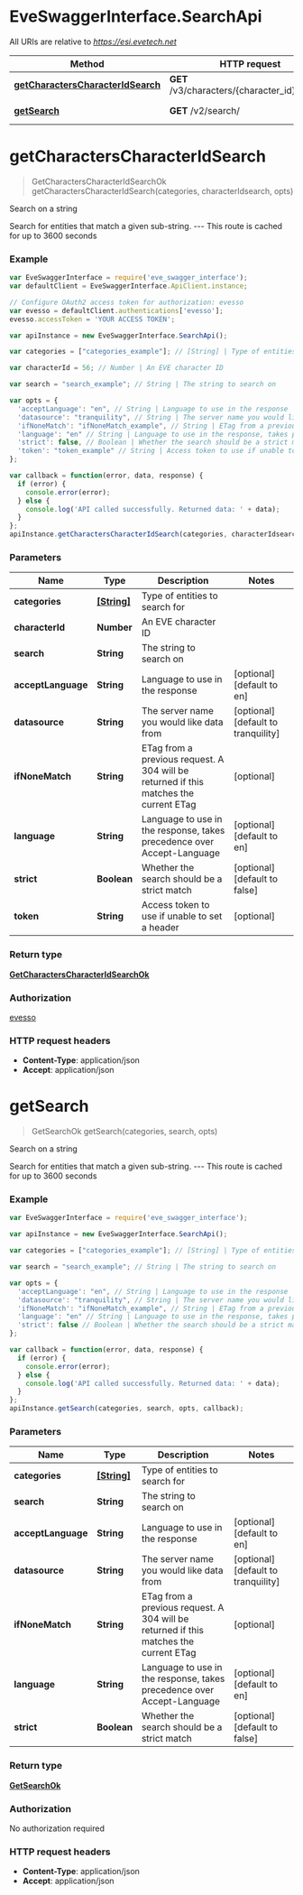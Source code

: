 # EveSwaggerInterface.SearchApi

All URIs are relative to *https://esi.evetech.net*

Method | HTTP request | Description
------------- | ------------- | -------------
[**getCharactersCharacterIdSearch**](SearchApi.md#getCharactersCharacterIdSearch) | **GET** /v3/characters/{character_id}/search/ | Search on a string
[**getSearch**](SearchApi.md#getSearch) | **GET** /v2/search/ | Search on a string


<a name="getCharactersCharacterIdSearch"></a>
# **getCharactersCharacterIdSearch**
> GetCharactersCharacterIdSearchOk getCharactersCharacterIdSearch(categories, characterIdsearch, opts)

Search on a string

Search for entities that match a given sub-string.  ---  This route is cached for up to 3600 seconds

### Example
```javascript
var EveSwaggerInterface = require('eve_swagger_interface');
var defaultClient = EveSwaggerInterface.ApiClient.instance;

// Configure OAuth2 access token for authorization: evesso
var evesso = defaultClient.authentications['evesso'];
evesso.accessToken = 'YOUR ACCESS TOKEN';

var apiInstance = new EveSwaggerInterface.SearchApi();

var categories = ["categories_example"]; // [String] | Type of entities to search for

var characterId = 56; // Number | An EVE character ID

var search = "search_example"; // String | The string to search on

var opts = { 
  'acceptLanguage': "en", // String | Language to use in the response
  'datasource': "tranquility", // String | The server name you would like data from
  'ifNoneMatch': "ifNoneMatch_example", // String | ETag from a previous request. A 304 will be returned if this matches the current ETag
  'language': "en" // String | Language to use in the response, takes precedence over Accept-Language
  'strict': false, // Boolean | Whether the search should be a strict match
  'token': "token_example" // String | Access token to use if unable to set a header
};

var callback = function(error, data, response) {
  if (error) {
    console.error(error);
  } else {
    console.log('API called successfully. Returned data: ' + data);
  }
};
apiInstance.getCharactersCharacterIdSearch(categories, characterIdsearch, opts, callback);
```

### Parameters

Name | Type | Description  | Notes
------------- | ------------- | ------------- | -------------
 **categories** | [**[String]**](String.md)| Type of entities to search for | 
 **characterId** | **Number**| An EVE character ID | 
 **search** | **String**| The string to search on | 
 **acceptLanguage** | **String**| Language to use in the response | [optional] [default to en]
 **datasource** | **String**| The server name you would like data from | [optional] [default to tranquility]
 **ifNoneMatch** | **String**| ETag from a previous request. A 304 will be returned if this matches the current ETag | [optional] 
 **language** | **String**| Language to use in the response, takes precedence over Accept-Language | [optional] [default to en]
 **strict** | **Boolean**| Whether the search should be a strict match | [optional] [default to false]
 **token** | **String**| Access token to use if unable to set a header | [optional] 

### Return type

[**GetCharactersCharacterIdSearchOk**](GetCharactersCharacterIdSearchOk.md)

### Authorization

[evesso](../README.md#evesso)

### HTTP request headers

 - **Content-Type**: application/json
 - **Accept**: application/json

<a name="getSearch"></a>
# **getSearch**
> GetSearchOk getSearch(categories, search, opts)

Search on a string

Search for entities that match a given sub-string.  ---  This route is cached for up to 3600 seconds

### Example
```javascript
var EveSwaggerInterface = require('eve_swagger_interface');

var apiInstance = new EveSwaggerInterface.SearchApi();

var categories = ["categories_example"]; // [String] | Type of entities to search for

var search = "search_example"; // String | The string to search on

var opts = { 
  'acceptLanguage': "en", // String | Language to use in the response
  'datasource': "tranquility", // String | The server name you would like data from
  'ifNoneMatch': "ifNoneMatch_example", // String | ETag from a previous request. A 304 will be returned if this matches the current ETag
  'language': "en" // String | Language to use in the response, takes precedence over Accept-Language
  'strict': false // Boolean | Whether the search should be a strict match
};

var callback = function(error, data, response) {
  if (error) {
    console.error(error);
  } else {
    console.log('API called successfully. Returned data: ' + data);
  }
};
apiInstance.getSearch(categories, search, opts, callback);
```

### Parameters

Name | Type | Description  | Notes
------------- | ------------- | ------------- | -------------
 **categories** | [**[String]**](String.md)| Type of entities to search for | 
 **search** | **String**| The string to search on | 
 **acceptLanguage** | **String**| Language to use in the response | [optional] [default to en]
 **datasource** | **String**| The server name you would like data from | [optional] [default to tranquility]
 **ifNoneMatch** | **String**| ETag from a previous request. A 304 will be returned if this matches the current ETag | [optional] 
 **language** | **String**| Language to use in the response, takes precedence over Accept-Language | [optional] [default to en]
 **strict** | **Boolean**| Whether the search should be a strict match | [optional] [default to false]

### Return type

[**GetSearchOk**](GetSearchOk.md)

### Authorization

No authorization required

### HTTP request headers

 - **Content-Type**: application/json
 - **Accept**: application/json

